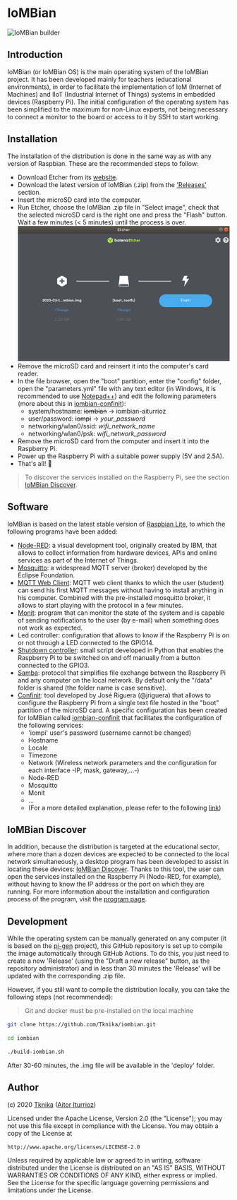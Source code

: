 # IoMBian

![IoMBian builder](https://github.com/Tknika/iombian/workflows/IoMBian%20builder/badge.svg)


## Introduction

IoMBian (or IoMBian OS) is the main operating system of the IoMBian project.
It has been developed mainly for teachers (educational environments), in order to facilitate the implementation of IoM (Internet of Machines) and IIoT (Industrial Internet of Things) systems in embedded devices (Raspberry Pi).
The initial configuration of the operating system has been simplified to the maximum for non-Linux experts, not being necessary to connect a monitor to the board or access to it by SSH to start working.


## Installation

The installation of the distribution is done in the same way as with any version of Raspbian.
These are the recommended steps to follow:

- Download Etcher from its [website](https://www.balena.io/etcher/).
- Download the latest version of IoMBian (.zip) from the ['Releases'](https://github.com/Tknika/iombian/releases) section.
- Insert the microSD card into the computer.
- Run Etcher, choose the IoMBian .zip file in "Select image", check that the selected microSD card is the right one and press the "Flash" button.
Wait a few minutes (< 5 minutes) until the process is over.
![Etcher - Flash](docs/etcher-flash.png)
- Remove the microSD card and reinsert it into the computer's card reader.
- In the file browser, open the "boot" partition, enter the "config" folder, open the "parameters.yml" file with any text editor (in Windows, it is recommended to use [Notepad++](https://notepad-plus-plus.org/)) and edit the following parameters (more about this in [iombian-confinit](https://github.com/Tknika/iombian-confinit)):
  - system/hostname: ~~iombian~~ &rarr; iombian-aiturrioz
  - user/password: ~~iompi~~ &rarr; *your_password*
  - networking/wlan0/ssid: *wifi_network_name*
  - networking/wlan0/psk: *wifi_network_password*
- Remove the microSD card from the computer and insert it into the Raspberry Pi.
- Power up the Raspberry Pi with a suitable power supply (5V and 2.5A).
- That's all! :tada:

> To discover the services installed on the Raspberry Pi, see the section [IoMBian Discover](#iombian-discover).


## Software

IoMBian is based on the latest stable version of [Raspbian Lite](https://www.raspberrypi.org/downloads/raspbian/), to which the following programs have been added:

- [Node-RED](https://nodered.org/): a visual development tool, originally created by IBM, that allows to collect information from hardware devices, APIs and online services as part of the Internet of Things.
- [Mosquitto](https://mosquitto.org/): a widespread MQTT server (broker) developed by the Eclipse Foundation.
- [MQTT Web Client](https://github.com/hivemq/hivemq-mqtt-web-client): MQTT web client thanks to which the user (student) can send his first MQTT messages without having to install anything in his computer. Combined with the pre-installed mosquitto broker, it allows to start playing with the protocol in a few minutes.
- [Monit](https://mmonit.com/monit/): program that can monitor the state of the system and is capable of sending notifications to the user (by e-mail) when something does not work as expected.
- Led controller: configuration that allows to know if the Raspberry Pi is on or not through a LED connected to the GPIO14.
- [Shutdown controller](https://github.com/Tknika/iom2040-shutdown-controller): small script developed in Python that enables the Raspberry Pi to be switched on and off manually from a button connected to the GPIO3.
- [Samba](https://www.samba.org/cifs/docs/what-is-smb.html): protocol that simplifies file exchange between the Raspberry Pi and any computer on the local network. By default only the "/data" folder is shared (the folder name is case sensitive).
- [Confinit](https://github.com/jriguera/confinit): tool developed by José Riguera (@jriguera) that allows to configure the Raspberry Pi from a single text file hosted in the "boot" partition of the microSD card. A specific configuration has been created for IoMBian called [iombian-confinit](https://github.com/Tknika/iombian-confinit) that facilitates the configuration of the following services:
  - 'iompi' user's password (username cannot be changed)
  - Hostname
  - Locale
  - Timezone
  - Network (Wireless network parameters and the configuration for each interface -IP, mask, gateway,...-)
  - Node-RED
  - Mosquitto
  - Monit
  - ...
  - (For a more detailed explanation, please refer to the following [link](https://github.com/Tknika/iombian-confinit))


## IoMBian Discover

In addition, because the distribution is targeted at the educational sector, where more than a dozen devices are expected to be connected to the local network simultaneously, a desktop program has been developed to assist in locating these devices: [IoMBian Discover](https://github.com/Tknika/iombian-discover).
Thanks to this tool, the user can open the services installed on the Raspberry Pi (Node-RED, for example), without having to know the IP address or the port on which they are running.
For more information about the installation and configuration process of the program, visit the [program page](https://github.com/Tknika/iombian-discover).


## Development

While the operating system can be manually generated on any computer (it is based on the [pi-gen](https://github.com/RPi-Distro/pi-gen#config) project), this GitHub repository is set up to compile the image automatically through GitHub Actions.
To do this, you just need to create a new 'Release' (using the "Draft a new release" button, as the repository administrator) and in less than 30 minutes the 'Release' will be updated with the corresponding .zip file.

However, if you still want to compile the distribution locally, you can take the following steps (not recommended):

> Git and docker must be pre-installed on the local machine

```bash
git clone https://github.com/Tknika/iombian.git
```

```bash
cd iombian
```

```bash
./build-iombian.sh
```

After 30-60 minutes, the .img file will be available in the 'deploy' folder.


## Author

(c) 2020 [Tknika](https://tknika.eus/) ([Aitor Iturrioz](https://github.com/bodiroga))

Licensed under the Apache License, Version 2.0 (the "License");
you may not use this file except in compliance with the License.
You may obtain a copy of the License at

    http://www.apache.org/licenses/LICENSE-2.0

Unless required by applicable law or agreed to in writing, software
distributed under the License is distributed on an "AS IS" BASIS,
WITHOUT WARRANTIES OR CONDITIONS OF ANY KIND, either express or implied.
See the License for the specific language governing permissions and
limitations under the License.

